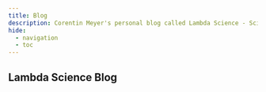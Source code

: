 ```yaml
---
title: Blog
description: Corentin Meyer's personal blog called Lambda Science - Science and data for ordinary people
hide:
  - navigation
  - toc
---
```


<style>
.md-main__inner {
  max-width: 850px;
}
</style>

## Lambda Science Blog
